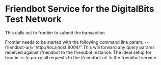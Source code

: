 # Friendbot Service for the DigitalBits Test Network

This calls out to frontier to submit the transaction

Frontier needs to be started with the following command line param: --friendbot-url="http://localhost:8004/"
This will forward any query params received against /friendbot to the friendbot instance.
The ideal setup for frontier is to proxy all requests to the /friendbot url to the friendbot service
